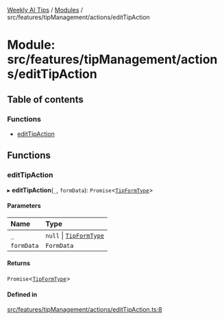[Weekly AI Tips](../README.md) / [Modules](../modules.md) / src/features/tipManagement/actions/editTipAction

# Module: src/features/tipManagement/actions/editTipAction

## Table of contents

### Functions

- [editTipAction](src_features_tipManagement_actions_editTipAction.md#edittipaction)

## Functions

### editTipAction

▸ **editTipAction**(`_`, `formData`): `Promise`\<[`TipFormType`](src_features_tipManagement_types_TipEntity.md#tipformtype)\>

#### Parameters

| Name | Type |
| :------ | :------ |
| `_` | ``null`` \| [`TipFormType`](src_features_tipManagement_types_TipEntity.md#tipformtype) |
| `formData` | `FormData` |

#### Returns

`Promise`\<[`TipFormType`](src_features_tipManagement_types_TipEntity.md#tipformtype)\>

#### Defined in

[src/features/tipManagement/actions/editTipAction.ts:8](https://github.com/alexsoyes/weekly-ai-tips/blob/b3fea4afd71b68632685f2d382621a10bad6affa/src/features/tipManagement/actions/editTipAction.ts#L8)
